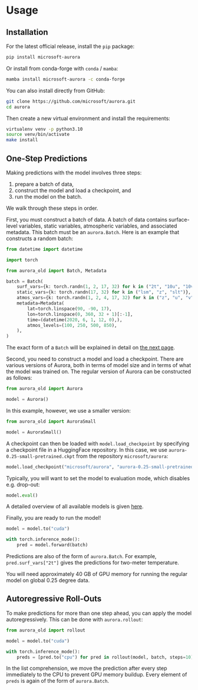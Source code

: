 # Usage

## Installation

For the latest official release, install the `pip` package:

```bash
pip install microsoft-aurora
```

Or install from conda-forge with `conda` / `mamba`:

```bash
mamba install microsoft-aurora -c conda-forge
```

You can also install directly from GitHub:

```bash
git clone https://github.com/microsoft/aurora.git
cd aurora
```

Then create a new virtual environment and install the requirements:

```bash
virtualenv venv -p python3.10
source venv/bin/activate
make install
```

## One-Step Predictions

Making predictions with the model involves three steps:

1. prepare a batch of data,
2. construct the model and load a checkpoint, and
3. run the model on the batch.

We walk through these steps in order.

First, you must construct a batch of data.
A batch of data contains surface-level variables,
static variables, atmospheric variables, and associated metadata.
This batch must be an `aurora.Batch`.
Here is an example that constructs a random batch:

```python
from datetime import datetime

import torch

from aurora_old import Batch, Metadata

batch = Batch(
    surf_vars={k: torch.randn(1, 2, 17, 32) for k in ("2t", "10u", "10v", "msl")},
    static_vars={k: torch.randn(17, 32) for k in ("lsm", "z", "slt")},
    atmos_vars={k: torch.randn(1, 2, 4, 17, 32) for k in ("z", "u", "v", "t", "q")},
    metadata=Metadata(
        lat=torch.linspace(90, -90, 17),
        lon=torch.linspace(0, 360, 32 + 1)[:-1],
        time=(datetime(2020, 6, 1, 12, 0),),
        atmos_levels=(100, 250, 500, 850),
    ),
)
```

The exact form of a `Batch` will be explained in detail on [the next page](batch).

Second, you need to construct a model and load a checkpoint.
There are various versions of Aurora, both in terms of model size and in terms of what the model was trained on.
The regular version of Aurora can be constructed as follows:

```python
from aurora_old import Aurora

model = Aurora()
```

In this example, however, we use a smaller version:

```python
from aurora_old import AuroraSmall

model = AuroraSmall()
```

A checkpoint can then be loaded with `model.load_checkpoint` by specifying a checkpoint file in a HuggingFace repository.
In this case, we use `aurora-0.25-small-pretrained.ckpt` from the repository `microsoft/aurora`:

```python
model.load_checkpoint("microsoft/aurora", "aurora-0.25-small-pretrained.ckpt")
```

Typically, you will want to set the model to evaluation mode, which disables e.g. drop-out:

```python
model.eval()
```

A detailed overview of all available models is given [here](models).

Finally, you are ready to run the model!

```python
model = model.to("cuda")

with torch.inference_mode():
    pred = model.forward(batch)
```

Predictions are also of the form of `aurora.Batch`.
For example, `pred.surf_vars["2t"]` gives the predictions for two-meter temperature.

You will need approximately 40 GB of GPU memory for running the regular model on global 0.25 degree data.


## Autoregressive Roll-Outs

To make predictions for more than one step ahead, you can apply the model autoregressively.
This can be done with `aurora.rollout`:

```python
from aurora_old import rollout

model = model.to("cuda")

with torch.inference_mode():
    preds = [pred.to("cpu") for pred in rollout(model, batch, steps=10)]
```

In the list comprehension, we move the prediction after every step immediately
to the CPU to prevent GPU memory buildup.
Every element of `preds` is again of the form of `aurora.Batch`.
